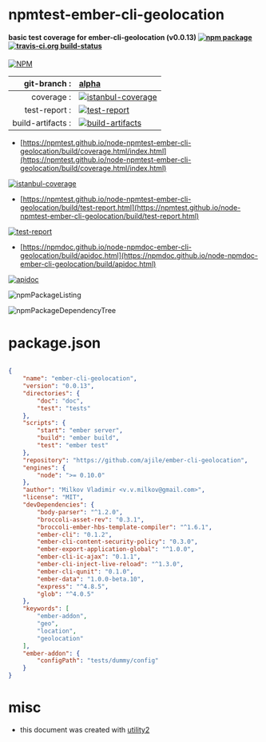 # npmtest-ember-cli-geolocation

#### basic test coverage for  ember-cli-geolocation (v0.0.13)  [![npm package](https://img.shields.io/npm/v/npmtest-ember-cli-geolocation.svg?style=flat-square)](https://www.npmjs.org/package/npmtest-ember-cli-geolocation) [![travis-ci.org build-status](https://api.travis-ci.org/npmtest/node-npmtest-ember-cli-geolocation.svg)](https://travis-ci.org/npmtest/node-npmtest-ember-cli-geolocation)

####

[![NPM](https://nodei.co/npm/ember-cli-geolocation.png?downloads=true&downloadRank=true&stars=true)](https://www.npmjs.com/package/ember-cli-geolocation)

| git-branch : | [alpha](https://github.com/npmtest/node-npmtest-ember-cli-geolocation/tree/alpha)|
|--:|:--|
| coverage : | [![istanbul-coverage](https://npmtest.github.io/node-npmtest-ember-cli-geolocation/build/coverage.badge.svg)](https://npmtest.github.io/node-npmtest-ember-cli-geolocation/build/coverage.html/index.html)|
| test-report : | [![test-report](https://npmtest.github.io/node-npmtest-ember-cli-geolocation/build/test-report.badge.svg)](https://npmtest.github.io/node-npmtest-ember-cli-geolocation/build/test-report.html)|
| build-artifacts : | [![build-artifacts](https://npmtest.github.io/node-npmtest-ember-cli-geolocation/glyphicons_144_folder_open.png)](https://github.com/npmtest/node-npmtest-ember-cli-geolocation/tree/gh-pages/build)|

- [https://npmtest.github.io/node-npmtest-ember-cli-geolocation/build/coverage.html/index.html](https://npmtest.github.io/node-npmtest-ember-cli-geolocation/build/coverage.html/index.html)

[![istanbul-coverage](https://npmtest.github.io/node-npmtest-ember-cli-geolocation/build/screenCapture.buildCi.browser.%252Ftmp%252Fbuild%252Fcoverage.lib.html.png)](https://npmtest.github.io/node-npmtest-ember-cli-geolocation/build/coverage.html/index.html)

- [https://npmtest.github.io/node-npmtest-ember-cli-geolocation/build/test-report.html](https://npmtest.github.io/node-npmtest-ember-cli-geolocation/build/test-report.html)

[![test-report](https://npmtest.github.io/node-npmtest-ember-cli-geolocation/build/screenCapture.buildCi.browser.%252Ftmp%252Fbuild%252Ftest-report.html.png)](https://npmtest.github.io/node-npmtest-ember-cli-geolocation/build/test-report.html)

- [https://npmdoc.github.io/node-npmdoc-ember-cli-geolocation/build/apidoc.html](https://npmdoc.github.io/node-npmdoc-ember-cli-geolocation/build/apidoc.html)

[![apidoc](https://npmdoc.github.io/node-npmdoc-ember-cli-geolocation/build/screenCapture.buildCi.browser.%252Ftmp%252Fbuild%252Fapidoc.html.png)](https://npmdoc.github.io/node-npmdoc-ember-cli-geolocation/build/apidoc.html)

![npmPackageListing](https://npmtest.github.io/node-npmtest-ember-cli-geolocation/build/screenCapture.npmPackageListing.svg)

![npmPackageDependencyTree](https://npmtest.github.io/node-npmtest-ember-cli-geolocation/build/screenCapture.npmPackageDependencyTree.svg)



# package.json

```json

{
    "name": "ember-cli-geolocation",
    "version": "0.0.13",
    "directories": {
        "doc": "doc",
        "test": "tests"
    },
    "scripts": {
        "start": "ember server",
        "build": "ember build",
        "test": "ember test"
    },
    "repository": "https://github.com/ajile/ember-cli-geolocation",
    "engines": {
        "node": ">= 0.10.0"
    },
    "author": "Milkov Vladimir <v.v.milkov@gmail.com>",
    "license": "MIT",
    "devDependencies": {
        "body-parser": "^1.2.0",
        "broccoli-asset-rev": "0.3.1",
        "broccoli-ember-hbs-template-compiler": "^1.6.1",
        "ember-cli": "0.1.2",
        "ember-cli-content-security-policy": "0.3.0",
        "ember-export-application-global": "^1.0.0",
        "ember-cli-ic-ajax": "0.1.1",
        "ember-cli-inject-live-reload": "^1.3.0",
        "ember-cli-qunit": "0.1.0",
        "ember-data": "1.0.0-beta.10",
        "express": "^4.8.5",
        "glob": "^4.0.5"
    },
    "keywords": [
        "ember-addon",
        "geo",
        "location",
        "geolocation"
    ],
    "ember-addon": {
        "configPath": "tests/dummy/config"
    }
}
```



# misc
- this document was created with [utility2](https://github.com/kaizhu256/node-utility2)
